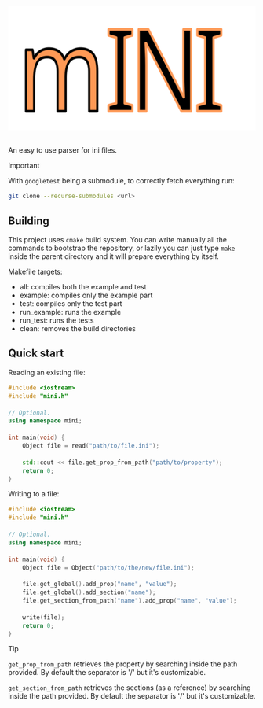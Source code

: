 ![mini logo](https://github.com/cardisk/mini/blob/main/images/mini.svg)

## 

An easy to use parser for ini files.

> [!IMPORTANT]
> With `googletest` being a submodule, to correctly fetch everything run:
>```bash
>git clone --recurse-submodules <url>
>```

## Building

This project uses `cmake` build system. You can write manually all the commands
to bootstrap the repository, or  lazily you can just type `make` inside the
parent directory and it will prepare everything by itself.

Makefile targets:
- all: compiles both the example and test
- example: compiles only the example part
- test: compiles only the test part
- run_example: runs the example
- run_test: runs the tests
- clean: removes the build directories

## Quick start

Reading an existing file:

```cpp
#include <iostream>
#include "mini.h"

// Optional.
using namespace mini;

int main(void) {
    Object file = read("path/to/file.ini");

    std::cout << file.get_prop_from_path("path/to/property"); 
    return 0;
}
```

Writing to a file:

```cpp
#include <iostream>
#include "mini.h"

// Optional.
using namespace mini;

int main(void) {
    Object file = Object("path/to/the/new/file.ini");

    file.get_global().add_prop("name", "value");
    file.get_global().add_section("name");
    file.get_section_from_path("name").add_prop("name", "value");

    write(file);
    return 0;
}
```

> [!TIP]
>`get_prop_from_path` retrieves the property by searching inside the path
> provided. By default the separator is '/' but it's customizable.
> 
> `get_section_from_path` retrieves the sections (as a reference) by searching
> inside the path provided. By default the separator is '/' but it's customizable.
